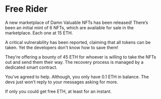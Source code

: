 # Free Rider

A new marketplace of Damn Valuable NFTs has been released! There’s been an initial mint of 6 NFTs, which are available for sale in the marketplace. Each one at 15 ETH.

A critical vulnerability has been reported, claiming that all tokens can be taken. Yet the developers don't know how to save them!

They’re offering a bounty of 45 ETH for whoever is willing to take the NFTs out and send them their way. The recovery process is managed by a dedicated smart contract.

You’ve agreed to help. Although, you only have 0.1 ETH in balance. The devs just won’t reply to your messages asking for more.

If only you could get free ETH, at least for an instant.
